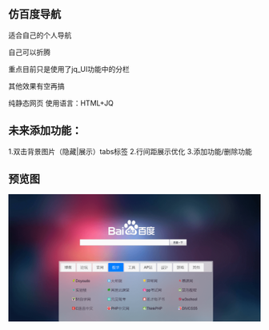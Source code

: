
## 仿百度导航

适合自己的个人导航

自己可以折腾

重点目前只是使用了jq_UI功能中的分栏

其他效果有空再搞

纯静态网页
使用语言：HTML+JQ

## 未来添加功能：
1.双击背景图片（隐藏|展示）tabs标签
2.行间距展示优化
3.添加功能/删除功能

## 预览图
![](dh.png)

